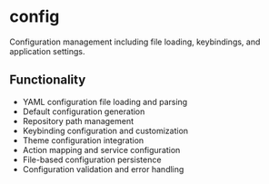 # config

Configuration management including file loading, keybindings, and application settings.

## Functionality

- YAML configuration file loading and parsing
- Default configuration generation
- Repository path management
- Keybinding configuration and customization
- Theme configuration integration
- Action mapping and service configuration
- File-based configuration persistence
- Configuration validation and error handling

